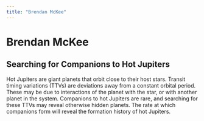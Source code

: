 ```yaml
---
title: "Brendan McKee"
---
```


# Brendan McKee
## Searching for Companions to Hot Jupiters

Hot Jupiters are giant planets that orbit close to their host stars. Transit timing variations (TTVs) are deviations away from a constant orbital period. These may be due to interactions of the planet with the star, or with another planet in the system. Companions to hot Jupiters are rare, and searching for these TTVs may reveal otherwise hidden planets. The rate at which companions form will reveal the formation history of hot Jupiters.
